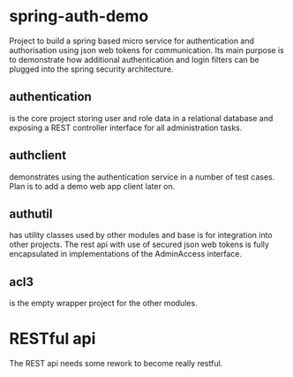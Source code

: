 # spring-auth-demo

Project to build a spring based micro service for authentication and authorisation 
using json web tokens for communication. Its main purpose is to demonstrate how 
additional authentication and login filters can be plugged into the
spring security architecture.

## authentication
is the core project storing user and role data in a relational database and exposing a
REST controller interface for all administration tasks. 

## authclient
demonstrates using the authentication service in a number of test cases. Plan is to add
a demo web app client later on.

## authutil
has utility classes used by other modules and base is for integration into other projects.
The rest api with use of secured json web tokens is fully encapsulated in implementations of
the AdminAccess interface.

## acl3
is the empty wrapper project for the other modules.

# RESTful api
The REST api needs some rework to become really restful.

